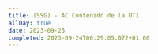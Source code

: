 ```yaml
---
title: (SSG) - AC Contenido de la UT1
allDay: true
date: 2023-09-25
completed: 2023-09-24T00:29:05.072+01:00
---
```

